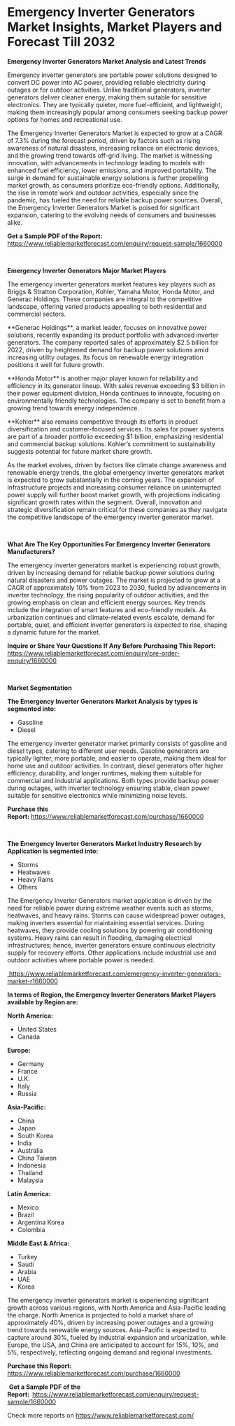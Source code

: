 <p><h1>Emergency Inverter Generators Market Insights, Market Players and Forecast Till 2032</h1></p><p><strong>Emergency Inverter Generators Market Analysis and Latest Trends</strong></p>
<p><p>Emergency inverter generators are portable power solutions designed to convert DC power into AC power, providing reliable electricity during outages or for outdoor activities. Unlike traditional generators, inverter generators deliver cleaner energy, making them suitable for sensitive electronics. They are typically quieter, more fuel-efficient, and lightweight, making them increasingly popular among consumers seeking backup power options for homes and recreational use.</p><p>The Emergency Inverter Generators Market is expected to grow at a CAGR of 7.3% during the forecast period, driven by factors such as rising awareness of natural disasters, increasing reliance on electronic devices, and the growing trend towards off-grid living. The market is witnessing innovation, with advancements in technology leading to models with enhanced fuel efficiency, lower emissions, and improved portability. The surge in demand for sustainable energy solutions is further propelling market growth, as consumers prioritize eco-friendly options. Additionally, the rise in remote work and outdoor activities, especially since the pandemic, has fueled the need for reliable backup power sources. Overall, the Emergency Inverter Generators Market is poised for significant expansion, catering to the evolving needs of consumers and businesses alike.</p></p>
<p><strong>Get a Sample PDF of the Report:&nbsp;</strong> <a href="https://www.reliablemarketforecast.com/enquiry/request-sample/1660000?utm_campaign=1888&utm_medium=2&utm_source=Github&utm_content=ia&utm_term=17012025&utm_id=emergency-inverter-generators">https://www.reliablemarketforecast.com/enquiry/request-sample/1660000</a></p>
<p>&nbsp;</p>
<p><strong>Emergency Inverter Generators Major Market Players</strong></p>
<p><p>The emergency inverter generators market features key players such as Briggs & Stratton Corporation, Kohler, Yamaha Motor, Honda Motor, and Generac Holdings. These companies are integral to the competitive landscape, offering varied products appealing to both residential and commercial sectors.</p><p>**Generac Holdings**, a market leader, focuses on innovative power solutions, recently expanding its product portfolio with advanced inverter generators. The company reported sales of approximately $2.5 billion for 2022, driven by heightened demand for backup power solutions amid increasing utility outages. Its focus on renewable energy integration positions it well for future growth.</p><p>**Honda Motor** is another major player known for reliability and efficiency in its generator lineup. With sales revenue exceeding $3 billion in their power equipment division, Honda continues to innovate, focusing on environmentally friendly technologies. The company is set to benefit from a growing trend towards energy independence.</p><p>**Kohler** also remains competitive through its efforts in product diversification and customer-focused services. Its sales for power systems are part of a broader portfolio exceeding $1 billion, emphasizing residential and commercial backup solutions. Kohler’s commitment to sustainability suggests potential for future market share growth.</p><p>As the market evolves, driven by factors like climate change awareness and renewable energy trends, the global emergency inverter generators market is expected to grow substantially in the coming years. The expansion of infrastructure projects and increasing consumer reliance on uninterrupted power supply will further boost market growth, with projections indicating significant growth rates within the segment. Overall, innovation and strategic diversification remain critical for these companies as they navigate the competitive landscape of the emergency inverter generator market.</p></p>
<p>&nbsp;</p>
<p><strong>What Are The Key Opportunities For Emergency Inverter Generators Manufacturers?</strong></p>
<p><p>The emergency inverter generators market is experiencing robust growth, driven by increasing demand for reliable backup power solutions during natural disasters and power outages. The market is projected to grow at a CAGR of approximately 10% from 2023 to 2030, fueled by advancements in inverter technology, the rising popularity of outdoor activities, and the growing emphasis on clean and efficient energy sources. Key trends include the integration of smart features and eco-friendly models. As urbanization continues and climate-related events escalate, demand for portable, quiet, and efficient inverter generators is expected to rise, shaping a dynamic future for the market.</p></p>
<p><strong>Inquire or Share Your Questions If Any Before Purchasing This Report:</strong> <a href="https://www.reliablemarketforecast.com/enquiry/pre-order-enquiry/1660000?utm_campaign=1888&utm_medium=2&utm_source=Github&utm_content=ia&utm_term=17012025&utm_id=emergency-inverter-generators">https://www.reliablemarketforecast.com/enquiry/pre-order-enquiry/1660000</a></p>
<p>&nbsp;</p>
<p><strong>Market Segmentation</strong></p>
<p><strong>The Emergency Inverter Generators Market Analysis by types is segmented into:</strong></p>
<p><ul><li>Gasoline</li><li>Diesel</li></ul></p>
<p><p>The emergency inverter generator market primarily consists of gasoline and diesel types, catering to different user needs. Gasoline generators are typically lighter, more portable, and easier to operate, making them ideal for home use and outdoor activities. In contrast, diesel generators offer higher efficiency, durability, and longer runtimes, making them suitable for commercial and industrial applications. Both types provide backup power during outages, with inverter technology ensuring stable, clean power suitable for sensitive electronics while minimizing noise levels.</p></p>
<p><strong>Purchase this Report:&nbsp;</strong><a href="https://www.reliablemarketforecast.com/purchase/1660000?utm_campaign=1888&utm_medium=2&utm_source=Github&utm_content=ia&utm_term=17012025&utm_id=emergency-inverter-generators">https://www.reliablemarketforecast.com/purchase/1660000</a></p>
<p>&nbsp;</p>
<p><strong>The Emergency Inverter Generators Market Industry Research by Application is segmented into:</strong></p>
<p><ul><li>Storms</li><li>Heatwaves</li><li>Heavy Rains</li><li>Others</li></ul></p>
<p><p>The Emergency Inverter Generators market application is driven by the need for reliable power during extreme weather events such as storms, heatwaves, and heavy rains. Storms can cause widespread power outages, making inverters essential for maintaining essential services. During heatwaves, they provide cooling solutions by powering air conditioning systems. Heavy rains can result in flooding, damaging electrical infrastructures; hence, inverter generators ensure continuous electricity supply for recovery efforts. Other applications include industrial use and outdoor activities where portable power is needed.</p></p>
<p><a href="https://www.reliablemarketforecast.com/emergency-inverter-generators-market-r1660000?utm_campaign=1888&utm_medium=2&utm_source=Github&utm_content=ia&utm_term=17012025&utm_id=emergency-inverter-generators">&nbsp;https://www.reliablemarketforecast.com/emergency-inverter-generators-market-r1660000</a></p>
<p><strong>In terms of Region, the Emergency Inverter Generators Market Players available by Region are:</strong></p>
<p>
    <p> <strong> North America: </strong>
        <ul>
            <li>United States</li>
            <li>Canada</li>
        </ul>
        </p> 
    <p> <strong> Europe: </strong>
        <ul>
            <li>Germany</li>
            <li>France</li>
            <li>U.K.</li>
            <li>Italy</li>
            <li>Russia</li>
        </ul>
        </p> 
    <p> <strong> Asia-Pacific: </strong>
        <ul>
            <li>China</li>
            <li>Japan</li>
            <li>South Korea</li>
            <li>India</li>
            <li>Australia</li>
            <li>China Taiwan</li>
            <li>Indonesia</li>
            <li>Thailand</li>
            <li>Malaysia</li>
        </ul>
        </p> 
    <p> <strong> Latin America: </strong>
        <ul>
            <li>Mexico</li>
            <li>Brazil</li>
            <li>Argentina Korea</li>
            <li>Colombia</li>
        </ul>
        </p> 
    <p> <strong> Middle East & Africa: </strong>
        <ul>
            <li>Turkey</li>
            <li>Saudi</li>
            <li>Arabia</li>
            <li>UAE</li>
            <li>Korea</li>
        </ul>
    </p>
    </p>
<p><p>The emergency inverter generators market is experiencing significant growth across various regions, with North America and Asia-Pacific leading the charge. North America is projected to hold a market share of approximately 40%, driven by increasing power outages and a growing trend towards renewable energy sources. Asia-Pacific is expected to capture around 30%, fueled by industrial expansion and urbanization, while Europe, the USA, and China are anticipated to account for 15%, 10%, and 5%, respectively, reflecting ongoing demand and regional investments.</p></p>
<p><strong>Purchase this Report: </strong><a href="https://www.reliablemarketforecast.com/purchase/1660000?utm_campaign=1888&utm_medium=2&utm_source=Github&utm_content=ia&utm_term=17012025&utm_id=emergency-inverter-generators">https://www.reliablemarketforecast.com/purchase/1660000</a></p>
<p>&nbsp;<strong>Get a Sample PDF of the Report:&nbsp;&nbsp;</strong><a href="https://www.reliablemarketforecast.com/enquiry/request-sample/1660000?utm_campaign=1888&utm_medium=2&utm_source=Github&utm_content=ia&utm_term=17012025&utm_id=emergency-inverter-generators">https://www.reliablemarketforecast.com/enquiry/request-sample/1660000</a></p>
<p><strong></strong></p>
<p>Check more reports on <a href="https://www.reliablemarketforecast.com/?utm_campaign=1888&utm_medium=2&utm_source=Github&utm_content=ia&utm_term=17012025&utm_id=emergency-inverter-generators">https://www.reliablemarketforecast.com/</a></p>
